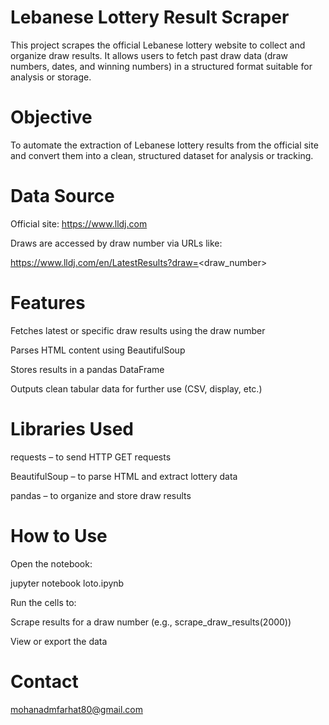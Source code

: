 # Lebanese Lottery Result Scraper
This project scrapes the official Lebanese lottery website to collect and organize draw results. It allows users to fetch past draw data (draw numbers, dates, and winning numbers) in a structured format suitable for analysis or storage.

# Objective
To automate the extraction of Lebanese lottery results from the official site and convert them into a clean, structured dataset for analysis or tracking.

# Data Source
Official site: https://www.lldj.com

Draws are accessed by draw number via URLs like:

https://www.lldj.com/en/LatestResults?draw=<draw_number>

# Features
Fetches latest or specific draw results using the draw number

Parses HTML content using BeautifulSoup

Stores results in a pandas DataFrame

Outputs clean tabular data for further use (CSV, display, etc.)

# Libraries Used
requests – to send HTTP GET requests

BeautifulSoup – to parse HTML and extract lottery data

pandas – to organize and store draw results

# How to Use

Open the notebook:

jupyter notebook loto.ipynb

 Run the cells to:

Scrape results for a draw number (e.g., scrape_draw_results(2000))

View or export the data

# Contact

 mohanadmfarhat80@gmail.com
